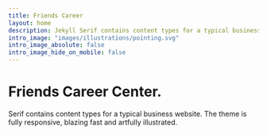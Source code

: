```yaml
---
title: Friends Career
layout: home
description: Jekyll Serif contains content types for a typical business website. The theme is fully responsive, blazing fast and artfully illustrated.
intro_image: "images/illustrations/pointing.svg"
intro_image_absolute: false
intro_image_hide_on_mobile: false
---
```


# Friends Career Center.

Serif contains content types for a typical business website. The theme is fully responsive, blazing fast and artfully illustrated.
